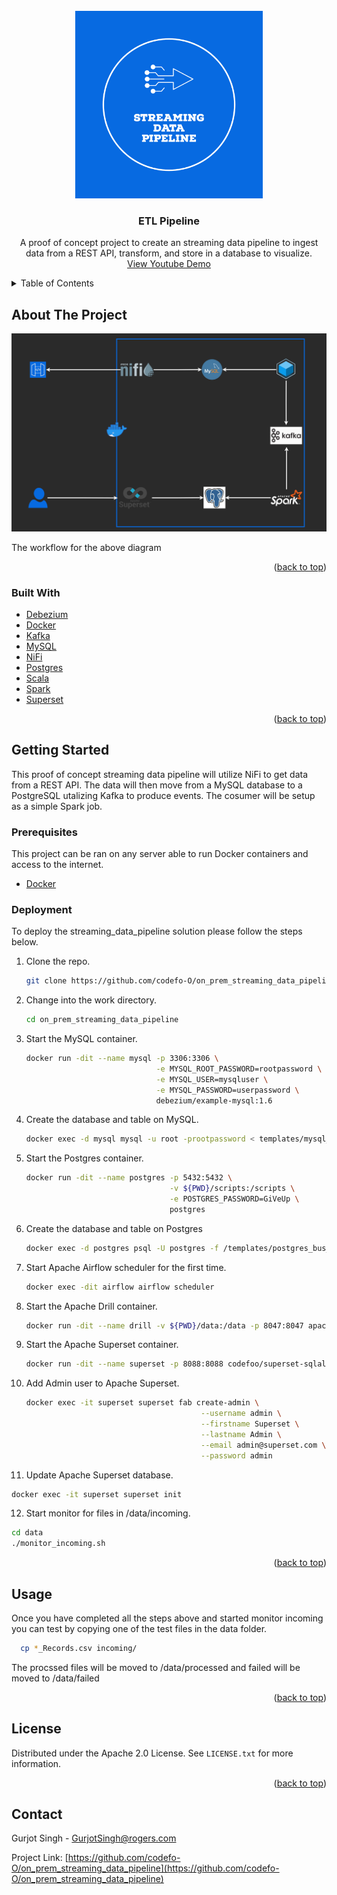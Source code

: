 <div id="top"></div>

<!-- PROJECT LOGO -->
<br />
<div align="center">
  <a href="https://github.com/codefo-O/on_prem_streaming_data_pipeline">
    <img src="images/logo.png" alt="Logo" width="300" height="300">
  </a>

<h3 align="center">ETL Pipeline</h3>

  <p align="center">
    A proof of concept project to create an streaming data pipeline to ingest data from a REST API, transform, and store in a database to visualize.
    <br />
    <a href="https://github.com/codefo-O/on_prem_streaming_data_pipeline">View Youtube Demo </a>
  </p>
</div>

<!-- TABLE OF CONTENTS -->
<details>
  <summary>Table of Contents</summary>
  <ol>
    <li>
      <a href="#about-the-project">About The Project</a>
      <ul>
        <li><a href="#built-with">Built With</a></li>
      </ul>
    </li>
    <li>
      <a href="#getting-started">Getting Started</a>
      <ul>
        <li><a href="#prerequisites">Prerequisites</a></li>
        <li><a href="#Deployment">Deployment</a></li>
      </ul>
    </li>
    <li><a href="#usage">Usage</a></li>
    <li><a href="#license">License</a></li>
    <li><a href="#contact">Contact</a></li>
    </ol>
</details>


<!-- ABOUT THE PROJECT -->
## About The Project

<img src="images/diagram.png">

The workflow for the above diagram 

<p align="right">(<a href="#top">back to top</a>)</p>


### Built With
* [Debezium](https://debezium.io/)
* [Docker](https://www.docker.com/)
* [Kafka](https://kafka.apache.org/)
* [MySQL](https://www.mysql.com/)
* [NiFi](https://nifi.apache.org/)
* [Postgres](https://www.postgresql.org/)
* [Scala](https://www.scala-lang.org/)
* [Spark](https://spark.apache.org/)
* [Superset](https://superset.apache.org/)

<p align="right">(<a href="#top">back to top</a>)</p>


<!-- GETTING STARTED -->
## Getting Started

This proof of concept streaming data pipeline will utilize NiFi to get data from a REST API.  The data will then move from a MySQL database to a PostgreSQL utalizing Kafka to produce events.  The cosumer will be setup as a simple Spark job.

### Prerequisites

This project can be ran on any server able to run Docker containers and access to the internet.

* [Docker](https://www.docker.com/)


### Deployment

To deploy the streaming_data_pipeline solution please follow the steps below.
1. Clone the repo.
   ```sh
   git clone https://github.com/codefo-O/on_prem_streaming_data_pipeline
   ```
2. Change into the work directory.
   ```sh
   cd on_prem_streaming_data_pipeline
   ```
3. Start the MySQL container.
   ```sh
   docker run -dit --name mysql -p 3306:3306 \
                                -e MYSQL_ROOT_PASSWORD=rootpassword \
                                -e MYSQL_USER=mysqluser \
                                -e MYSQL_PASSWORD=userpassword \
                                debezium/example-mysql:1.6
   ```
4. Create the database and table on MySQL.
   ```sh
   docker exec -d mysql mysql -u root -prootpassword < templates/mysql_bus_demo.sql
   ```
5. Start the Postgres container.
   ```sh
   docker run -dit --name postgres -p 5432:5432 \
                                   -v ${PWD}/scripts:/scripts \
                                   -e POSTGRES_PASSWORD=GiVeUp \
                                   postgres
   ```
6. Create the database and table on Postgres
   ```sh
   docker exec -d postgres psql -U postgres -f /templates/postgres_bus_demo.sql
   ```
7. Start Apache Airflow scheduler for the first time.
   ```sh
   docker exec -dit airflow airflow scheduler
   ```
8. Start the Apache Drill container.
   ```sh
   docker run -dit --name drill -v ${PWD}/data:/data -p 8047:8047 apache/drill:latest
   ```
9. Start the Apache Superset container.
   ```sh
   docker run -dit --name superset -p 8088:8088 codefoo/superset-sqlalchemy:latest
   ```
10. Add Admin user to Apache Superset. 
    ```sh
    docker exec -it superset superset fab create-admin \
                                           --username admin \
                                           --firstname Superset \
                                           --lastname Admin \
                                           --email admin@superset.com \
                                           --password admin
    ```
11. Update Apache Superset database.
   ```sh
   docker exec -it superset superset init
   ```
12. Start monitor for files in /data/incoming.
   ```sh
   cd data
   ./monitor_incoming.sh
   ```

<p align="right">(<a href="#top">back to top</a>)</p>


<!-- USAGE EXAMPLES -->
## Usage

Once you have completed all the steps above and started monitor incoming you can test by copying one of the test files in the data folder.
 ```sh
   cp *_Records.csv incoming/ 
 ```
The procssed files will be moved to /data/processed and failed will be moved to /data/failed

<p align="right">(<a href="#top">back to top</a>)</p>


<!-- LICENSE -->
## License

Distributed under the Apache 2.0 License. See `LICENSE.txt` for more information.

<p align="right">(<a href="#top">back to top</a>)</p>


<!-- CONTACT -->
## Contact

Gurjot Singh - GurjotSingh@rogers.com

Project Link: [https://github.com/codefo-O/on_prem_streaming_data_pipeline](https://github.com/codefo-O/on_prem_streaming_data_pipeline)